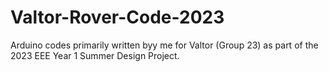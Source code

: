 # Valtor-Rover-Code-2023
Arduino codes primarily written byy me for Valtor (Group 23) as part of the 2023 EEE Year 1 Summer Design Project. 

